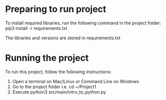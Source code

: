 Preparing to run project
========================

To install required libraries, run the following command in the project folder:
    pip3 install -r requirements.txt


The libraries and versions are stored in requirements.txt 

Running the project
===================

To run this project, follow the following instructions:
1) Open a terminal on Mac/Linux or Command Line on Windows
2) Go to the project folder i.e. cd ~/Project1
3) Execute python3 src/main/intro_to_python.py

